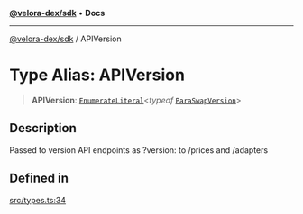 [**@velora-dex/sdk**](../README.md) • **Docs**

***

[@velora-dex/sdk](../globals.md) / APIVersion

# Type Alias: APIVersion

> **APIVersion**: [`EnumerateLiteral`](../-internal-/type-aliases/EnumerateLiteral.md)\<*typeof* [`ParaSwapVersion`](../-internal-/enumerations/ParaSwapVersion.md)\>

## Description

Passed to version API endpoints as ?version: to /prices and /adapters

## Defined in

[src/types.ts:34](https://github.com/paraswap/paraswap-sdk/blob/master/src/types.ts#L34)
